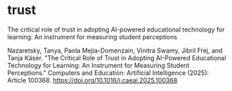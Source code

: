 # trust
The critical role of trust in adopting AI-powered educational technology for learning: An instrument for measuring student perceptions

Nazaretsky, Tanya, Paola Mejia-Domenzain, Vinitra Swamy, Jibril Frej, and Tanja Käser. 
"The Critical Role of Trust in Adopting AI-Powered Educational Technology for Learning: An Instrument for Measuring Student Perceptions." 
Computers and Education: Artificial Intelligence (2025): Article 100368.
https://doi.org/10.1016/j.caeai.2025.100368
